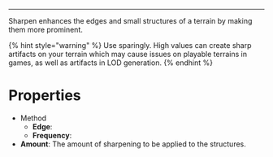 

---

Sharpen enhances the edges and small structures of a terrain by making them more prominent.

{% hint style="warning" %}
Use sparingly. High values can create sharp artifacts on your terrain which may cause issues on playable terrains in games, as well as artifacts in LOD generation.
{% endhint %}





# Properties

- Method
  - **Edge**: <desc>
  - **Frequency**: <desc>
- **Amount**: The amount of sharpening to be applied to the structures.



